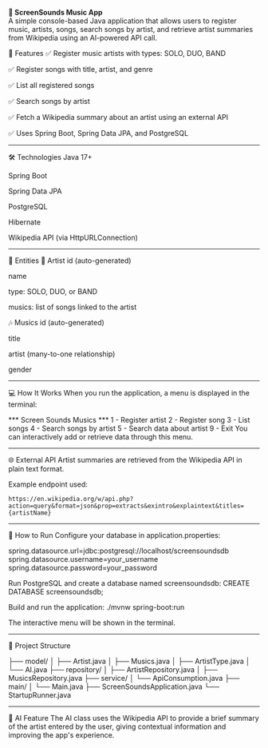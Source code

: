 **🎵 ScreenSounds Music App**  
A simple console-based Java application that allows users to register music, artists, songs, search songs by artist, and retrieve artist summaries from Wikipedia using an AI-powered API call.

📌 Features
✅ Register music artists with types: SOLO, DUO, BAND

✅ Register songs with title, artist, and genre

✅ List all registered songs

✅ Search songs by artist

✅ Fetch a Wikipedia summary about an artist using an external API

✅ Uses Spring Boot, Spring Data JPA, and PostgreSQL

---

🛠️ Technologies
Java 17+

Spring Boot

Spring Data JPA

PostgreSQL

Hibernate

Wikipedia API (via HttpURLConnection)

---

🧩 Entities
🎤 Artist
id (auto-generated)

name

type: SOLO, DUO, or BAND

musics: list of songs linked to the artist

🎶 Musics
id (auto-generated)

title

artist (many-to-one relationship)

gender

---

💻 How It Works
When you run the application, a menu is displayed in the terminal:

 *** Screen Sounds Musics ***
1 - Register artist
2 - Register song
3 - List songs
4 - Search songs by artist
5 - Search data about artist
9 - Exit
You can interactively add or retrieve data through this menu.

---

🌐 External API
Artist summaries are retrieved from the Wikipedia API in plain text format.

Example endpoint used:

`https://en.wikipedia.org/w/api.php?action=query&format=json&prop=extracts&exintro&explaintext&titles={artistName}`


---

🧪 How to Run
Configure your database in application.properties:

spring.datasource.url=jdbc:postgresql://localhost/screensoundsdb
spring.datasource.username=your_username
spring.datasource.password=your_password

Run PostgreSQL and create a database named screensoundsdb:
CREATE DATABASE screensoundsdb;

Build and run the application:
./mvnw spring-boot:run

The interactive menu will be shown in the terminal.

---

📁 Project Structure

├── model/
│   ├── Artist.java
│   ├── Musics.java
│   ├── ArtistType.java
│   └── AI.java
├── repository/
│   ├── ArtistRepository.java
│   ├── MusicsRepository.java
├── service/
│   └── ApiConsumption.java
├── main/
│   └── Main.java
├── ScreenSoundsApplication.java
└── StartupRunner.java

---

🧠 AI Feature
The AI class uses the Wikipedia API to provide a brief summary of the artist entered by the user, giving contextual information and improving the app's experience.






